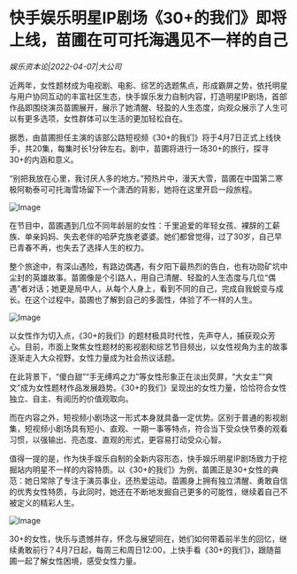 # 快手娱乐明星IP剧场《30+的我们》即将上线，苗圃在可可托海遇见不一样的自己

*娱乐资本论|2022-04-07|大公司*

近两年，女性题材成为电视剧、电影、综艺的选题焦点，形成霸屏之势，依托明星与用户协同互动的丰富社区生态，快手娱乐发力自制内容，打造明星IP剧场，首部作品即围绕演员苗圃展开，展示了她清醒、轻盈的人生态度，向观众展示了人生可以有更多选项，女性群体可以生活的更加轻松自在。

据悉，由苗圃担任主演的该部公路短视频《30+的我们》将于4月7日正式上线快手，共20集，每集时长1分钟左右。剧中，苗圃将进行一场30+的旅行，探寻30+的内涵和意义。

“别把我放在心里，我讨厌人多的地方。”预热片中，漫天大雪，苗圃在中国第二寒极阿勒泰可可托海雪场留下一个潇洒的背影，她将在这里开启一段旅程。

![Image](http://static.ylzbl.com/uploads/ueditor/php/upload/image/20220407/1649318963736183.png)

在节目中，苗圃遇到几位不同年龄层的女性：千里追爱的年轻女孩、裸辞的工薪族、单亲妈妈、失去老伴的哈萨克族老婆婆。她们都曾觉得，过了30岁，自己早已青春不再，也失去了选择人生的权力。

整个旅途中，有深山遇险，有路边偶遇，有夕阳下最热烈的告白，也有功勋矿坑中尘封的英雄故事。苗圃像是个引路人，用自己清醒、轻盈的人生态度与几位“偶遇”者对话；她更是局中人，从每个人身上，看到不同的自己，完成自我蜕变与成长。在这个过程中，苗圃也了解到自己的多面性，体验了不一样的人生。

![Image](http://static.ylzbl.com/uploads/ueditor/php/upload/image/20220407/1649318975859278.png)

以女性作为切入点，《30+的我们》的题材极具时代性，先声夺人，捕获观众芳心。目前，市面上聚焦女性题材的影视剧和综艺节目频出，以女性视角为主的故事逐渐走入大众视野，女性力量成为社会热议话题。

在此背景下，“傻白甜”“手无缚鸡之力”等女性形象正在淡出荧屏，“大女主”“爽文”成为女性题材作品发展趋势。《30+的我们》呈现出的女性力量，恰恰符合女性独立、自主、有阅历的价值观取向。

而在内容之外，短视频小剧场这一形式本身就具备一定优势。区别于普通的影视剧集，短视频小剧场具有短小、直观、一期一事等特点，符合当下受众快节奏的观看习惯，以强输出、亮态度、直观的形式，更容易打动受众心智。

值得一提的是，作为快手娱乐自制的全新内容形态，快手娱乐明星IP剧场致力于挖掘站内明星不一样的内容特质。以《30+的我们》为例，苗圃正是30+女性的典范：她日常除了专注于演员事业，还热爱运动。苗圃身上拥有独立清醒、勇敢自信的优秀女性特质，与此同时，她还在不断地发掘自己更多的可能性，继续着自己不被定义的精彩人生。

![Image](http://www.ylzbl.com/laravel-u-editor/themes/default/images/spacer.gif)

30+的女性，快乐与遗憾并存，怀念与展望同在，她们如何带着前半生的回忆，继续勇敢前行？4月7日起，每周三和周日12:00，上快手看《30+的我们》，跟随苗圃一起了解女性困境，感受女性力量。

